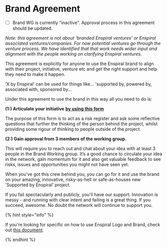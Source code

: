 # Brand Agreement

- [ ] Brand WG is currently "inactive". Approval process in this agreement should be updated.

_Note: this agreement is not about ‘branded Enspiral ventures’ or Enspiral associated ventures/companies. For now potential ventures go through the venture process. We have identified that that work needs wider input and alignment with the people working on clarifying Enspiral ventures._

This agreement is explicitly for anyone to use the Enspiral brand to align with their project, initiative, venture etc and get the right support and help they need to make it happen.

‘X by Enspiral’ can be used for things like… 'supported by, powered by, associated with, sponsored by...

Under this agreement to use the brand in this way all you need to do is:

**\(1:\) Articulate your initiative** [**by using this form**](https://goo.gl/forms/imQs3ZenqFz9x4ls1)

The purpose of this form is to act as a risk register and ask some reflective questions that further the thinking of the person behind the project, whilst providing some rigour of thinking to people outside of the project.

**\(2:\) Gain approval from 3 members of the working group.**

This will require you to reach out and chat about your idea with at least 3 people in the Brand Working group. It’s a good chance to circulate your idea in the network, gain momentum for it and also get valuable feedback to see risks, issues and opportunities you might not have seen yet.

When you’ve got this crew behind you, you can go for it and use the brand on your amazing, innovative, risky-as-hell or safe-as-houses new 'Supported by Enspiral' project.

If you fail spectacularly and publicly, you'll have our support. Innovation is messy - and running with clear intent and failing is a great thing. If you succeed, awesome. No doubt the network will continue to support you.

{% hint style="info" %}

If you're looking for specific on how to use Enspiral Logo and Brand, check out [this document](https://drive.google.com/drive/folders/0B-dkcrKwMspoMTJKMUtWd25mbE0?resourcekey=0-D21_UlfwYlYAWO7-aHwWSw).

{% endhint %}